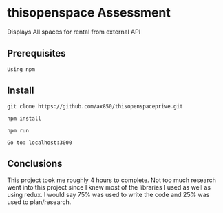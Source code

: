 # thisopenspace Assessment

Displays All spaces for rental from external API

## Prerequisites

```
Using npm
```

## Install

```
git clone https://github.com/ax850/thisopenspaceprive.git

npm install

npm run

Go to: localhost:3000

```


## Conclusions

This project took me roughly 4 hours to complete. Not too much research went into this project since I knew most of the libraries I used as well as using redux.
I would say 75% was used to write the code and 25% was used to plan/research.

